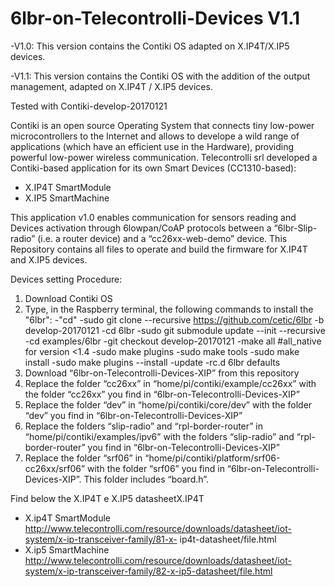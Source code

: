 # 6lbr-on-Telecontrolli-Devices V1.1

-V1.0: This version contains the Contiki OS adapted on X.IP4T/X.IP5 devices.

-V1.1: This version contains the Contiki OS with the addition of the output management, adapted on X.IP4T / X.IP5 devices.


Tested with Contiki-develop-20170121

Contiki is an open source Operating System that connects tiny low-power microcontrollers to the Internet and allows to develope a wild range of applications (which have an efficient use in the Hardware), providing powerful low-power wireless communication. 
Telecontrolli srl developed a Contiki-based application for its own Smart Devices (CC1310-based):
- X.IP4T SmartModule
- X.IP5 SmartMachine

This application v1.0 enables communication for sensors reading and Devices activation through 6lowpan/CoAP protocols between  a “6lbr-Slip-radio” (i.e. a router device) and a “cc26xx-web-demo” device.
This Repository contains all files to operate and build the firmware for X.IP4T and X.IP5 devices.

Devices setting Procedure:

1.	Download Contiki OS
2. Type, in the Raspberry terminal, the following commands to install the "6lbr":
   -"cd"
   -sudo git clone --recursive https://github.com/cetic/6lbr -b develop-20170121
   -cd 6lbr
   -sudo git submodule update --init --recursive
   -cd examples/6lbr
   -git checkout develop-20170121
   -make all #all_native for version <1.4
   -sudo make plugins
   -sudo make tools
   -sudo make install
   -sudo make plugins --install
   -update -rc.d 6lbr defaults
3.	Download “6lbr-on-Telecontrolli-Devices-XIP” from this repository
4.	Replace the folder “cc26xx” in “home/pi/contiki/example/cc26xx” with the folder “cc26xx” you find in “6lbr-on-Telecontrolli-Devices-XIP”
5.	Replace the folder “dev” in “home/pi/contiki/core/dev” with the folder “dev” you find in “6lbr-on-Telecontrolli-Devices-XIP”
6.	Replace the folders “slip-radio” and “rpl-border-router” in “home/pi/contiki/examples/ipv6” with the folders “slip-radio” and “rpl-border-router” you find in “6lbr-on-Telecontrolli-Devices-XIP”
7.	Replace the folder “srf06” in “home/pi/contiki/platform/srf06-cc26xx/srf06” with the folder “srf06”  you find in “6lbr-on-Telecontrolli-Devices-XIP”. This folder includes “board.h”.

Find below the X.IP4T e X.IP5 datasheetX.IP4T
-	X.ip4T SmartModule
 http://www.telecontrolli.com/resource/downloads/datasheet/iot-system/x-ip-transceiver-family/81-x-   ip4t-datasheet/file.html
-	X.ip5 SmartMachine
http://www.telecontrolli.com/resource/downloads/datasheet/iot-system/x-ip-transceiver-family/82-x-ip5-datasheet/file.html

